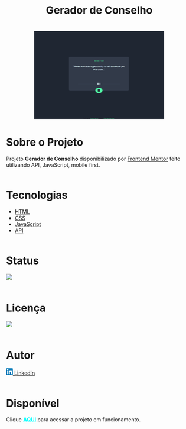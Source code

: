 <h1 align="center"><strong>Gerador de Conselho</strong><h1>

<div align="center">
    <img src="./images/desktop.png" alt="Desktop" width="70%">
</div>



# **Sobre o Projeto**
Projeto <strong>Gerador de Conselho</strong> disponibilizado por [Frontend Mentor](https://www.frontendmentor.io/home) feito utilizando  API, JavaScript, mobile first.
<br><br> 
  

# **Tecnologias**
* [HTML](https://developer.mozilla.org/pt-BR/docs/Web/HTML) 
* [CSS](https://developer.mozilla.org/pt-BR/docs/Web/CSS)
* [JavaScript](https://developer.mozilla.org/pt-BR/docs/Web/JavaScript)
* [API](https://developer.mozilla.org/pt-BR/docs/Glossary/API)<br><br>

# **Status**
<img src="https://img.shields.io/badge/Finalizado-green"></img><br><br>

# **Licença**
 <img src="https://img.shields.io/badge/MIT Licence-purple"></img><br><br>

# **Autor**
<a href="https://www.linkedin.com/in/pedrohalves/">
    <img src="./images/logolinkedin.png" width="18px"></img>
LinkedIn</a><br><br>

# **Disponível**
Clique <a href="https://pedrohenriquealvesfernandes.github.io/gerador-de-conselho/" style="color: cyan"><strong>AQUI</strong></a> para acessar a projeto em funcionamento.













